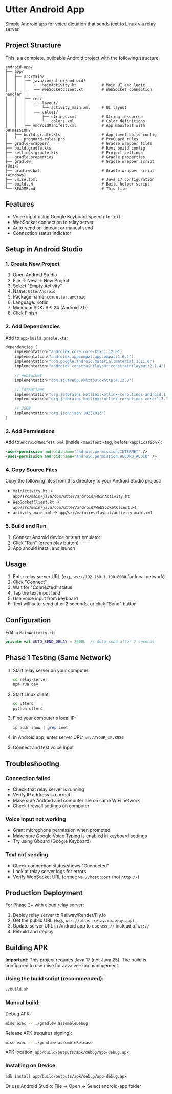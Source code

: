 # Utter Android App

Simple Android app for voice dictation that sends text to Linux via relay server.

## Project Structure

This is a complete, buildable Android project with the following structure:

```
android-app/
├── app/
│   ├── src/main/
│   │   ├── java/com/utter/android/
│   │   │   ├── MainActivity.kt           # Main UI and logic
│   │   │   └── WebSocketClient.kt        # WebSocket connection handler
│   │   ├── res/
│   │   │   ├── layout/
│   │   │   │   └── activity_main.xml     # UI layout
│   │   │   └── values/
│   │   │       ├── strings.xml           # String resources
│   │   │       └── colors.xml            # Color definitions
│   │   └── AndroidManifest.xml           # App manifest with permissions
│   ├── build.gradle.kts                  # App-level build config
│   └── proguard-rules.pro                # ProGuard rules
├── gradle/wrapper/                       # Gradle wrapper files
├── build.gradle.kts                      # Root build config
├── settings.gradle.kts                   # Project settings
├── gradle.properties                     # Gradle properties
├── gradlew                               # Gradle wrapper script (Unix)
├── gradlew.bat                           # Gradle wrapper script (Windows)
├── .mise.toml                            # Java 17 configuration
├── build.sh                              # Build helper script
└── README.md                             # This file
```

## Features

- Voice input using Google Keyboard speech-to-text
- WebSocket connection to relay server
- Auto-send on timeout or manual send
- Connection status indicator

## Setup in Android Studio

### 1. Create New Project

1. Open Android Studio
2. File → New → New Project
3. Select "Empty Activity"
4. Name: `UtterAndroid`
5. Package name: `com.utter.android`
6. Language: Kotlin
7. Minimum SDK: API 24 (Android 7.0)
8. Click Finish

### 2. Add Dependencies

Add to `app/build.gradle.kts`:

```kotlin
dependencies {
    implementation("androidx.core:core-ktx:1.12.0")
    implementation("androidx.appcompat:appcompat:1.6.1")
    implementation("com.google.android.material:material:1.11.0")
    implementation("androidx.constraintlayout:constraintlayout:2.1.4")

    // WebSocket
    implementation("com.squareup.okhttp3:okhttp:4.12.0")

    // Coroutines
    implementation("org.jetbrains.kotlinx:kotlinx-coroutines-android:1.7.3")
    implementation("org.jetbrains.kotlinx:kotlinx-coroutines-core:1.7.3")

    // JSON
    implementation("org.json:json:20231013")
}
```

### 3. Add Permissions

Add to `AndroidManifest.xml` (inside `<manifest>` tag, before `<application>`):

```xml
<uses-permission android:name="android.permission.INTERNET" />
<uses-permission android:name="android.permission.RECORD_AUDIO" />
```

### 4. Copy Source Files

Copy the following files from this directory to your Android Studio project:

- `MainActivity.kt` → `app/src/main/java/com/utter/android/MainActivity.kt`
- `WebSocketClient.kt` → `app/src/main/java/com/utter/android/WebSocketClient.kt`
- `activity_main.xml` → `app/src/main/res/layout/activity_main.xml`

### 5. Build and Run

1. Connect Android device or start emulator
2. Click "Run" (green play button)
3. App should install and launch

## Usage

1. Enter relay server URL (e.g., `ws://192.168.1.100:8080` for local network)
2. Click "Connect"
3. Wait for "Connected" status
4. Tap the text input field
5. Use voice input from keyboard
6. Text will auto-send after 2 seconds, or click "Send" button

## Configuration

Edit in `MainActivity.kt`:

```kotlin
private val AUTO_SEND_DELAY = 2000L  // Auto-send after 2 seconds
```

## Phase 1 Testing (Same Network)

1. Start relay server on your computer:
   ```bash
   cd relay-server
   npm run dev
   ```

2. Start Linux client:
   ```bash
   cd utterd
   python utterd
   ```

3. Find your computer's local IP:
   ```bash
   ip addr show | grep inet
   ```

4. In Android app, enter server URL: `ws://YOUR_IP:8080`

5. Connect and test voice input

## Troubleshooting

### Connection failed

- Check that relay server is running
- Verify IP address is correct
- Make sure Android and computer are on same WiFi network
- Check firewall settings on computer

### Voice input not working

- Grant microphone permission when prompted
- Make sure Google Voice Typing is enabled in keyboard settings
- Try using Gboard (Google Keyboard)

### Text not sending

- Check connection status shows "Connected"
- Look at relay server logs for errors
- Verify WebSocket URL format: `ws://host:port` (not `http://`)

## Production Deployment

For Phase 2+ with cloud relay server:

1. Deploy relay server to Railway/Render/Fly.io
2. Get the public URL (e.g., `wss://utter-relay.railway.app`)
3. Update server URL in Android app to use `wss://` instead of `ws://`
4. Rebuild and deploy

## Building APK

**Important:** This project requires Java 17 (not Java 25). The build is configured to use mise for Java version management.

### Using the build script (recommended):

```bash
./build.sh
```

### Manual build:

Debug APK:
```bash
mise exec -- ./gradlew assembleDebug
```

Release APK (requires signing):
```bash
mise exec -- ./gradlew assembleRelease
```

APK location: `app/build/outputs/apk/debug/app-debug.apk`

### Installing on Device

```bash
adb install app/build/outputs/apk/debug/app-debug.apk
```

Or use Android Studio: File → Open → Select android-app folder
